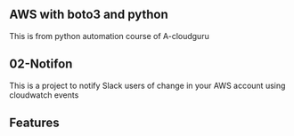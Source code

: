 ## AWS with boto3 and python
This is from python automation course of A-cloudguru

## 02-Notifon
This is a project to notify Slack users of change in your AWS account using cloudwatch events

## Features
